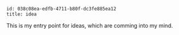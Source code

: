```
id: 038c08ea-edfb-4711-b80f-dc3fe885ea12
title: idea
```

This is my entry point for ideas, which are comming into my mind.


